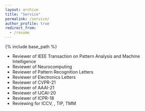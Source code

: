 ```yaml
---
layout: archive
title: "Service"
permalink: /service/
author_profile: true
redirect_from:
  - /resume
---
```


{% include base_path %}

* Reviewer of IEEE Transaction on Pattern Analysis and Machine Intelligence
* Reviewer of Neurocomputing
* Reviewer of Pattern Recognition Letters
* Reviewer of Electronics Letters
* Reviewer of CVPR-21
* Reviewer of AAAI-21
* Reviewer of IJCAI-20
* Reviewer of ICPR-18
* Reviewing for ICCV, , TIP, TMM


